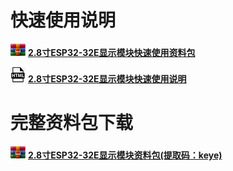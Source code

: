                                                                              
# 快速使用说明

![IMG_261](media/67e3d89096b079957270155a1bb9f545.png) [**2.8寸ESP32-32E显示模块快速使用资料包**](快速使用_Quick_Start.zip)

![IMG_262](media/46640ea9610225ac74842cbd72dcb94b.jpeg) [**2.8寸ESP32-32E显示模块快速使用说明**](2.8inch_ESP32-32E_E32R28T_E32N28T快速使用手册-new.pdf)

# 完整资料包下载

![IMG_263](media/67e3d89096b079957270155a1bb9f545.png) [**2.8寸ESP32-32E显示模块资料包(提取码：keye)**](https://pan.baidu.com/s/1NUTaqnOerb_hLTOHVydl1g?pwd=keye)

